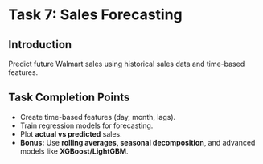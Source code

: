 # Task 7: Sales Forecasting

## Introduction
Predict future Walmart sales using historical sales data and time-based features.

## Task Completion Points
- Create time-based features (day, month, lags).  
- Train regression models for forecasting.  
- Plot **actual vs predicted** sales.  
- **Bonus:** Use **rolling averages, seasonal decomposition**, and advanced models like **XGBoost/LightGBM**.  

